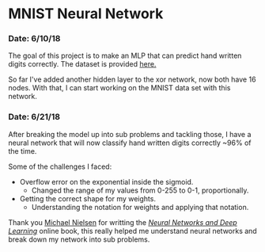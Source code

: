 # MNIST Neural Network

### Date: 6/10/18

The goal of this project is to make an MLP that can predict hand written digits
correctly. The dataset is provided [here.](http://yann.lecun.com/exdb/mnist/)

So far I've added another hidden layer to the xor network, now both have 16 
nodes. With that, I can start working on the MNIST data set with this network.

### Date: 6/21/18

After breaking the model up into sub problems and tackling those, I have a 
neural network that will now classify hand written digits correctly ~96% of the
time.

Some of the challenges I faced:
  - Overflow error on the exponential inside the sigmoid.
    - Changed the range of my values from 0-255 to 0-1, proportionally.
  - Getting the correct shape for my weights.
    - Understanding the notation for weights and applying that notation.

Thank you [Michael Nielsen](http://michaelnielsen.org/) for writting the
_[Neural Networks and Deep Learning](http://neuralnetworksanddeeplearning.com/)_
 online book, this really helped me understand neural networks and break down my
 network into sub problems.
